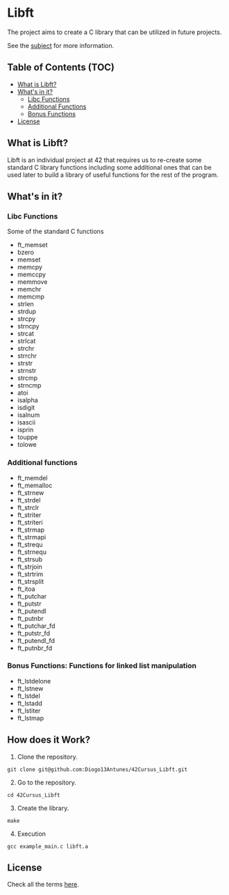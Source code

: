 # Libft

The project aims to create a C library that can be utilized in future projects.

See the [subject](./subject.pdf) for more information.

## Table of Contents (TOC)

- [What is Libft?](#what-is-libft)
- [What's in it?](#whats-in-it)
  - [Libc Functions](#libc-functions)
  - [Additional Functions](#additional-functions)
  - [Bonus Functions](#bonus-functions-functions-for-linked-list-manipulation)
- [License](#license)

## What is Libft?

Libft is an individual project at 42 that requires us to re-create some standard C library functions including some additional ones that can be used later to build a library of useful functions for the rest of the program.

## What's in it?

### Libc Functions

Some of the standard C functions

- ft_memset
- bzero
- memset
- memcpy
- memccpy
- memmove
- memchr
- memcmp
- strlen
- strdup
- strcpy
- strncpy
- strcat
- strlcat
- strchr
- strrchr
- strstr
- strnstr
- strcmp
- strncmp
- atoi
- isalpha
- isdigit
- isalnum
- isascii
- isprin
- touppe
- tolowe

### Additional functions

- ft_memdel
- ft_memalloc
- ft_strnew
- ft_strdel
- ft_strclr
- ft_striter
- ft_striteri
- ft_strmap
- ft_strmapi
- ft_strequ
- ft_strnequ
- ft_strsub
- ft_strjoin
- ft_strtrim
- ft_strsplit
- ft_itoa
- ft_putchar
- ft_putstr
- ft_putendl
- ft_putnbr
- ft_putchar_fd
- ft_putstr_fd
- ft_putendl_fd
- ft_putnbr_fd

### Bonus Functions: Functions for linked list manipulation

- ft_lstdelone
- ft_lstnew
- ft_lstdel
- ft_lstadd
- ft_lstiter
- ft_lstmap

## How does it Work?

1. Clone the repository.

```shell
git clone git@github.com:Diogo13Antunes/42Cursus_Libft.git
```

2. Go to the repository.

```shell
cd 42Cursus_Libft
```

3. Create the library.

```shell
make
```

4. Execution

```shell
gcc example_main.c libft.a
```

## License

Check all the terms [here](/LICENSE).
